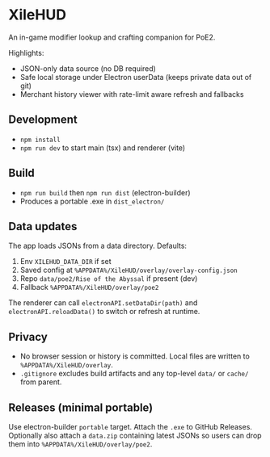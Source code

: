 # XileHUD

An in-game modifier lookup and crafting companion for PoE2.

Highlights:
- JSON-only data source (no DB required)
- Safe local storage under Electron userData (keeps private data out of git)
- Merchant history viewer with rate-limit aware refresh and fallbacks

## Development
- `npm install`
- `npm run dev` to start main (tsx) and renderer (vite)

## Build
- `npm run build` then `npm run dist` (electron-builder)
- Produces a portable .exe in `dist_electron/`

## Data updates
The app loads JSONs from a data directory. Defaults:
1. Env `XILEHUD_DATA_DIR` if set
2. Saved config at `%APPDATA%/XileHUD/overlay/overlay-config.json`
3. Repo `data/poe2/Rise of the Abyssal` if present (dev)
4. Fallback `%APPDATA%/XileHUD/overlay/poe2`

The renderer can call `electronAPI.setDataDir(path)` and `electronAPI.reloadData()` to switch or refresh at runtime.

## Privacy
- No browser session or history is committed. Local files are written to `%APPDATA%/XileHUD/overlay`.
- `.gitignore` excludes build artifacts and any top-level `data/` or `cache/` from parent.

## Releases (minimal portable)
Use electron-builder `portable` target. Attach the `.exe` to GitHub Releases. Optionally also attach a `data.zip` containing latest JSONs so users can drop them into `%APPDATA%/XileHUD/overlay/poe2`.
